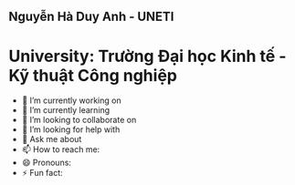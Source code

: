 ## Nguyễn Hà Duy Anh - UNETI

# University: Trường Đại học Kinh tế - Kỹ thuật Công nghiệp

- 🔭 I’m currently working on 
- 🌱 I’m currently learning
- 👯 I’m looking to collaborate on 
- 🤔 I’m looking for help with 
- 💬 Ask me about
- 📫 How to reach me: 
- 😄 Pronouns: 
- ⚡ Fun fact: 
